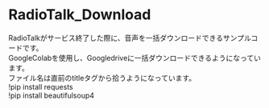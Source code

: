 # RadioTalk_Download

RadioTalkがサービス終了した際に、音声を一括ダウンロードできるサンプルコードです。<br>
GoogleColabを使用し、Googledriveに一括ダウンロードできるようになっています。<br>
ファイル名は直前のtitleタグから拾うようになっています。<br>
!pip install requests<br>
!pip install beautifulsoup4<br>
